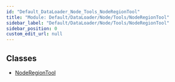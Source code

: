 ```yaml
---
id: "Default_DataLoader_Node_Tools_NodeRegionTool"
title: "Module: Default/DataLoader/Node/Tools/NodeRegionTool"
sidebar_label: "Default/DataLoader/Node/Tools/NodeRegionTool"
sidebar_position: 0
custom_edit_url: null
---
```


## Classes

- [NodeRegionTool](../classes/Default_DataLoader_Node_Tools_NodeRegionTool.NodeRegionTool.md)
